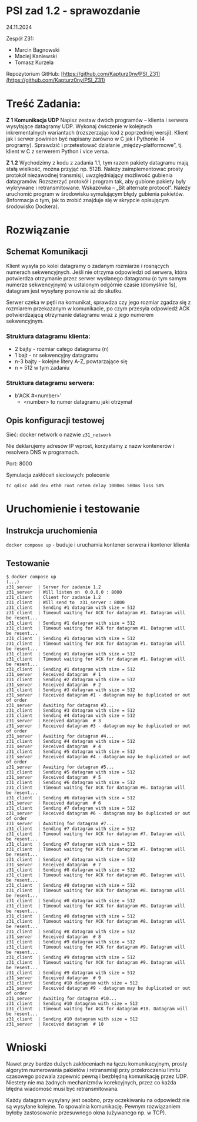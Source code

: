 # PSI zad 1.2 - sprawozdanie

24.11.2024

Zespół Z31:
- Marcin Bagnowski
- Maciej Kaniewski
- Tomasz Kurzela

Repozytorium GitHub:
[https://github.com/Kapturz0ny/PSI_Z31](https://github.com/Kapturz0ny/PSI_Z31)



# Treść Zadania:
**Z 1 Komunikacja UDP**
Napisz zestaw dwóch programów – klienta i serwera wysyłające datagramy UDP. Wykonaj ćwiczenie w kolejnych inkrementalnych wariantach (rozszerzając kod z poprzedniej wersji). Klient jak i serwer powinien być napisany zarówno w C jak i Pythonie (4 programy).
Sprawdzić i przetestować działanie „między-platformowe”, tj. klient w C z serwerem Python i vice versa.

**Z 1.2**
Wychodzimy z kodu z zadania 1.1, tym razem pakiety datagramu mają stałą wielkość, można przyjąć np. 512B. Należy zaimplementować prosty protokół niezawodnej transmisji, uwzględniający możliwość gubienia datagramów. Rozszerzyć protokół i program tak, aby gubione pakiety były wykrywane i retransmitowane. Wskazówka – „Bit alternate protocol”. Należy uruchomić program w środowisku symulującym błędy gubienia pakietów. (Informacja o tym, jak to zrobić znajduje się w skrypcie opisującym środowisko Dockera).

# Rozwiązanie

## Schemat Komunikacji
Klient wysyła po kolei datagramy o zadanym rozmiarze i rosnących numerach sekwencyjnych.
Jeśli nie otrzyma odpowiedzi od serwera, która potwierdza otrzymanie przez serwer wysłanego datagramu (o tym samym numerze sekwencyjnym) w ustalonym odgórnie czasie (domyślnie 1s), datagram jest wysyłany ponownie aż do skutku.

Serwer czeka w pętli na komunikat, sprawdza czy jego rozmiar zgadza się z rozmiarem przekazanym w komunikacie, po czym przesyła odpowiedź ACK potwierdzającą otrzymanie datagramu wraz z jego numerem sekwencyjnym.

### Struktura datagramu klienta:
- 2 bajty - rozmiar całego datagramu (n)
- 1 bajt - nr sekwencyjny datagramu
- n-3 bajty - kolejne litery A-Z, powtarzające się
- n = 512 w tym zadaniu

### Struktura datagramu serwera:
- b'ACK #\<number\>' 
    - \<number\> to numer datagramu jaki otrzymał


## Opis konfiguracji testowej

Sieć: docker network o nazwie `z31_network`

Nie deklarujemy adresów IP wprost, korzystamy z nazw kontenerów i resolvera DNS w programach.

Port: 8000

Symulacja zakłóceń sieciowych: polecenie
```
tc qdisc add dev eth0 root netem delay 1000ms 500ms loss 50%
```

# Uruchomienie i testowanie

## Instrukcja uruchomienia
`docker compose up` - buduje i uruchamia kontener serwera i kontener klienta

## Testowanie

```
$ docker compose up
(...)
z31_server  | Server for zadanie 1.2
z31_server  | Will listen on  0.0.0.0 : 8000
z31_client  | Client for zadanie 1.2
z31_client  | Will send to  z31_server : 8000
z31_client  | Sending #1 datagram with size = 512
z31_client  | Timeout waiting for ACK for datagram #1. Datagram will be resent...
z31_client  | Sending #1 datagram with size = 512
z31_client  | Timeout waiting for ACK for datagram #1. Datagram will be resent...
z31_client  | Sending #1 datagram with size = 512
z31_client  | Timeout waiting for ACK for datagram #1. Datagram will be resent...
z31_client  | Sending #1 datagram with size = 512
z31_client  | Timeout waiting for ACK for datagram #1. Datagram will be resent...
z31_client  | Sending #1 datagram with size = 512
z31_server  | Received datagram  # 1
z31_client  | Sending #2 datagram with size = 512
z31_server  | Received datagram  # 2
z31_client  | Sending #3 datagram with size = 512
z31_server  | Received datagram #1 - datagram may be duplicated or out of order
z31_server  | Awaiting for datagram #3...
z31_client  | Sending #3 datagram with size = 512
z31_client  | Sending #4 datagram with size = 512
z31_server  | Received datagram  # 3
z31_server  | Received datagram #3 - datagram may be duplicated or out of order
z31_server  | Awaiting for datagram #4...
z31_client  | Sending #4 datagram with size = 512
z31_server  | Received datagram  # 4
z31_client  | Sending #5 datagram with size = 512
z31_server  | Received datagram #4 - datagram may be duplicated or out of order
z31_server  | Awaiting for datagram #5...
z31_client  | Sending #5 datagram with size = 512
z31_server  | Received datagram  # 5
z31_client  | Sending #6 datagram with size = 512
z31_client  | Timeout waiting for ACK for datagram #6. Datagram will be resent...
z31_client  | Sending #6 datagram with size = 512
z31_server  | Received datagram  # 6
z31_client  | Sending #7 datagram with size = 512
z31_server  | Received datagram #6 - datagram may be duplicated or out of order
z31_server  | Awaiting for datagram #7...
z31_client  | Sending #7 datagram with size = 512
z31_client  | Timeout waiting for ACK for datagram #7. Datagram will be resent...
z31_client  | Sending #7 datagram with size = 512
z31_client  | Timeout waiting for ACK for datagram #7. Datagram will be resent...
z31_client  | Sending #7 datagram with size = 512
z31_server  | Received datagram  # 7
z31_client  | Sending #8 datagram with size = 512
z31_client  | Timeout waiting for ACK for datagram #8. Datagram will be resent...
z31_client  | Sending #8 datagram with size = 512
z31_client  | Timeout waiting for ACK for datagram #8. Datagram will be resent...
z31_client  | Sending #8 datagram with size = 512
z31_client  | Timeout waiting for ACK for datagram #8. Datagram will be resent...
z31_client  | Sending #8 datagram with size = 512
z31_client  | Timeout waiting for ACK for datagram #8. Datagram will be resent...
z31_client  | Sending #8 datagram with size = 512
z31_server  | Received datagram  # 8
z31_client  | Sending #9 datagram with size = 512
z31_client  | Timeout waiting for ACK for datagram #9. Datagram will be resent...
z31_client  | Sending #9 datagram with size = 512
z31_client  | Timeout waiting for ACK for datagram #9. Datagram will be resent...
z31_client  | Sending #9 datagram with size = 512
z31_server  | Received datagram  # 9
z31_client  | Sending #10 datagram with size = 512
z31_server  | Received datagram #9 - datagram may be duplicated or out of order
z31_server  | Awaiting for datagram #10...
z31_client  | Sending #10 datagram with size = 512
z31_client  | Timeout waiting for ACK for datagram #10. Datagram will be resent...
z31_client  | Sending #10 datagram with size = 512
z31_server  | Received datagram  # 10
```

# Wnioski
Nawet przy bardzo dużych zakłóceniach na łączu komunikacyjnym, prosty algorytm numerowania pakietów i retransmisji przy przekroczeniu limitu czasowego pozwala zapewnić pewną i bezbłędną komunikację przez UDP. Niestety nie ma żadnych mechanizmów korekcyjnych, przez co każda błędna wiadomość musi być retransmitowana.

Każdy datagram wysyłany jest osobno, przy oczekiwaniu na odpowiedź nie są wysyłane kolejne. To spowalnia komunikację. Pewnym rozwiązaniem byłoby zastosowanie przesuwnego okna (używanego np. w TCP).
